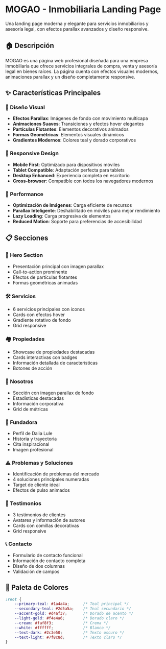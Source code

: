 # MOGAO - Inmobiliaria Landing Page

Una landing page moderna y elegante para servicios inmobiliarios y asesoría legal, con efectos parallax avanzados y diseño responsive.

## 🏠 Descripción

MOGAO es una página web profesional diseñada para una empresa inmobiliaria que ofrece servicios integrales de compra, venta y asesoría legal en bienes raíces. La página cuenta con efectos visuales modernos, animaciones parallax y un diseño completamente responsive.

## ✨ Características Principales

### 🎨 Diseño Visual
- **Efectos Parallax**: Imágenes de fondo con movimiento multicapa
- **Animaciones Suaves**: Transiciones y efectos hover elegantes
- **Partículas Flotantes**: Elementos decorativos animados
- **Formas Geométricas**: Elementos visuales dinámicos
- **Gradientes Modernos**: Colores teal y dorado corporativos

### 📱 Responsive Design
- **Mobile First**: Optimizado para dispositivos móviles
- **Tablet Compatible**: Adaptación perfecta para tablets
- **Desktop Enhanced**: Experiencia completa en escritorio
- **Cross-browser**: Compatible con todos los navegadores modernos

### 🚀 Performance
- **Optimización de Imágenes**: Carga eficiente de recursos
- **Parallax Inteligente**: Deshabilitado en móviles para mejor rendimiento
- **Lazy Loading**: Carga progresiva de elementos
- **Reduced Motion**: Soporte para preferencias de accesibilidad

## 📋 Secciones

### 🏡 Hero Section
- Presentación principal con imagen parallax
- Call-to-action prominente
- Efectos de partículas flotantes
- Formas geométricas animadas

### 🛠️ Servicios
- 6 servicios principales con iconos
- Cards con efectos hover
- Gradiente rotativo de fondo
- Grid responsive

### 🏘️ Propiedades
- Showcase de propiedades destacadas
- Cards interactivas con badges
- Información detallada de características
- Botones de acción

### 👥 Nosotros
- Sección con imagen parallax de fondo
- Estadísticas destacadas
- Información corporativa
- Grid de métricas

### 👤 Fundadora
- Perfil de Dalia Lule
- Historia y trayectoria
- Cita inspiracional
- Imagen profesional

### ⚠️ Problemas y Soluciones
- Identificación de problemas del mercado
- 4 soluciones principales numeradas
- Target de cliente ideal
- Efectos de pulso animados

### 💬 Testimonios
- 3 testimonios de clientes
- Avatares y información de autores
- Cards con comillas decorativas
- Grid responsive

### 📞 Contacto
- Formulario de contacto funcional
- Información de contacto completa
- Diseño de dos columnas
- Validación de campos

## 🎨 Paleta de Colores

```css
:root {
    --primary-teal: #1a4a4a;      /* Teal principal */
    --secondary-teal: #2d5a5a;    /* Teal secundario */
    --accent-gold: #d4af37;       /* Dorado de acento */
    --light-gold: #f4e4a6;        /* Dorado claro */
    --cream: #faf8f3;             /* Crema */
    --white: #ffffff;             /* Blanco */
    --text-dark: #2c3e50;         /* Texto oscuro */
    --text-light: #7f8c8d;        /* Texto claro */
}
